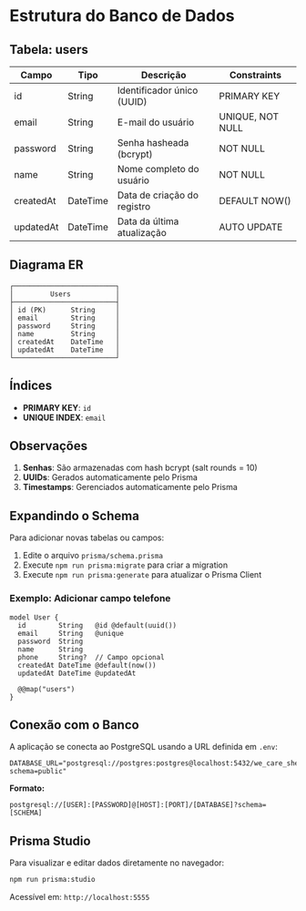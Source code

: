 # Estrutura do Banco de Dados

## Tabela: users

| Campo     | Tipo      | Descrição                          | Constraints      |
|-----------|-----------|------------------------------------|------------------|
| id        | String    | Identificador único (UUID)         | PRIMARY KEY      |
| email     | String    | E-mail do usuário                  | UNIQUE, NOT NULL |
| password  | String    | Senha hasheada (bcrypt)            | NOT NULL         |
| name      | String    | Nome completo do usuário           | NOT NULL         |
| createdAt | DateTime  | Data de criação do registro        | DEFAULT NOW()    |
| updatedAt | DateTime  | Data da última atualização         | AUTO UPDATE      |

## Diagrama ER

```
┌─────────────────────────┐
│         Users           │
├─────────────────────────┤
│ id (PK)      String     │
│ email        String     │
│ password     String     │
│ name         String     │
│ createdAt    DateTime   │
│ updatedAt    DateTime   │
└─────────────────────────┘
```

## Índices

- **PRIMARY KEY**: `id`
- **UNIQUE INDEX**: `email`

## Observações

1. **Senhas**: São armazenadas com hash bcrypt (salt rounds = 10)
2. **UUIDs**: Gerados automaticamente pelo Prisma
3. **Timestamps**: Gerenciados automaticamente pelo Prisma

## Expandindo o Schema

Para adicionar novas tabelas ou campos:

1. Edite o arquivo `prisma/schema.prisma`
2. Execute `npm run prisma:migrate` para criar a migration
3. Execute `npm run prisma:generate` para atualizar o Prisma Client

### Exemplo: Adicionar campo telefone

```prisma
model User {
  id        String   @id @default(uuid())
  email     String   @unique
  password  String
  name      String
  phone     String?  // Campo opcional
  createdAt DateTime @default(now())
  updatedAt DateTime @updatedAt

  @@map("users")
}
```

## Conexão com o Banco

A aplicação se conecta ao PostgreSQL usando a URL definida em `.env`:

```
DATABASE_URL="postgresql://postgres:postgres@localhost:5432/we_care_shelter?schema=public"
```

**Formato:**
```
postgresql://[USER]:[PASSWORD]@[HOST]:[PORT]/[DATABASE]?schema=[SCHEMA]
```

## Prisma Studio

Para visualizar e editar dados diretamente no navegador:

```bash
npm run prisma:studio
```

Acessível em: `http://localhost:5555`

